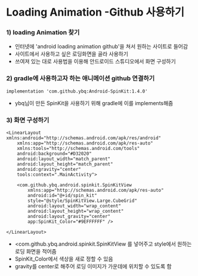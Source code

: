 # Loading Animation -Github 사용하기
### 1) loading Animation 찾기
- 인터넷에 'android loading animation github'을 쳐서 원하는 사이트로 들어감
- 사이트에서 사용하고 싶은 로딩화면을 골라 사용하기
- 쓰여져 있는 대로 사용법을 이용해 안드로이드 스튜디오에서 화면 구성하기

### 2) gradle에 사용하고자 하는 애니메이션 github 연결하기
```
implementation 'com.github.ybq:Android-SpinKit:1.4.0'
```
- ybq님이 만든 SpinKit을 사용하기 위해 gradle에 이를 implements해줌

### 3) 화면 구성하기
```
<LinearLayout xmlns:android="http://schemas.android.com/apk/res/android"
    xmlns:app="http://schemas.android.com/apk/res-auto"
    xmlns:tools="http://schemas.android.com/tools"
    android:background="#D32020"
    android:layout_width="match_parent"
    android:layout_height="match_parent"
    android:gravity="center"
    tools:context=".MainActivity">

    <com.github.ybq.android.spinkit.SpinKitView
        xmlns:app="http://schemas.android.com/apk/res-auto"
        android:id="@+id/spin_kit"
        style="@style/SpinKitView.Large.CubeGrid"
        android:layout_width="wrap_content"
        android:layout_height="wrap_content"
        android:layout_gravity="center"
        app:SpinKit_Color="#9EFFFFFF" />

</LinearLayout>
```
- <com.github.ybq.android.spinkit.SpinKitView 를 넣어주고 style에서 원하는 로딩 화면을 적어줌
- SpinKit_Color에서 색상을 새로 정할 수 있음
- gravity를 center로 해주어 로딩 이미지가 가운데에 위치할 수 있도록 함
